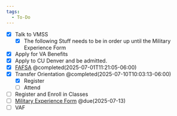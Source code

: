 ```yaml
---
tags:
  - To-Do
---
```

- [x] Talk to VMSS
	- [x] The following Stuff needs to be in order up until the Military Experience Form
- [x] Apply for VA Benefits
- [x] Apply to CU Denver and be admitted.
- [x] [FAFSA](https://studentaid.gov/h/apply-for-aid/fafsa) @completed(2025-07-01T11:21:05-06:00)
- [x] Transfer Orientation @completed(2025-07-10T10:03:13-06:00)
	- [x] Register
	- [ ] Attend
- [ ] Register and Enroll in Classes
- [ ] [Military Experience Form](https://portal.prod.cu.edu/psc/epprod/UCD3/ENTP/s/WEBLIB_CU_EFORM.ISCRIPT1.FieldFormula.IScript_Populate_eForm?form=UCD_MILITARY_EXPERIENCE) @due(2025-07-13)
- [ ] VAF